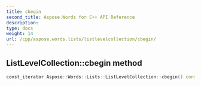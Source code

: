 ```yaml
---
title: cbegin
second_title: Aspose.Words for C++ API Reference
description: 
type: docs
weight: 14
url: /cpp/aspose.words.lists/listlevelcollection/cbegin/
---
```

## ListLevelCollection::cbegin method




```cpp
const_iterator Aspose::Words::Lists::ListLevelCollection::cbegin() const noexcept
```

